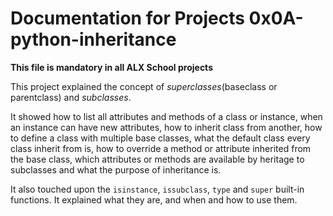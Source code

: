 # Documentation for Projects 0x0A-python-inheritance

**This file is mandatory in all ALX School projects**

This project explained the concept of *superclasses*(baseclass or parentclass) and *subclasses*.

It showed how to list all attributes and methods of a class or instance, when an instance can have new attributes, how to inherit class from another, how to define a class with multiple base classes, what the default class every class inherit from is, how to override a method or attribute inherited from the base class, which attributes or methods are available by heritage to subclasses and what the purpose of inheritance is.

It also touched upon the `isinstance`, `issubclass`, `type` and `super` built-in functions. It explained what they are, and when and how to use them.